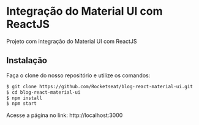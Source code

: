 # Integração do Material UI com ReactJS

Projeto com integração do Material UI com ReactJS

## Instalação

Faça o clone do nosso repositório e utilize os comandos:

```sh
$ git clone https://github.com/Rocketseat/blog-react-material-ui.git
$ cd blog-react-material-ui
$ npm install
$ npm start
```

Acesse a página no link: http://localhost:3000
